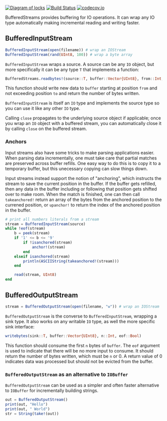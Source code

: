 [![Diagram of locks](https://biojulia.github.io/BufferedStreams.jl/locks.gif)](http://www.pc.gc.ca/eng/lhn-nhs/qc/annedebellevue/natcul/natcul2/b.aspx)
[![Build Status](https://travis-ci.org/BioJulia/BufferedStreams.jl.svg?branch=master)](https://travis-ci.org/BioJulia/BufferedStreams.jl)
[![codecov.io](http://codecov.io/github/BioJulia/BufferedStreams.jl/coverage.svg?branch=master)](http://codecov.io/github/BioJulia/BufferedStreams.jl?branch=master)

BufferedStreams provides buffering for IO operations. It can wrap any IO type
automatically making incremental reading and writing faster.


## BufferedInputStream

```julia
BufferedInputStream(open(filename)) # wrap an IOStream
BufferedInputStream(rand(UInt8, 100)) # wrap a byte array
```

`BufferedInputStream` wraps a source. A source can be any `IO` object, but more
specifically it can be any type `T` that implements a function:
```julia
BufferedStreams.readbytes!(source::T, buffer::Vector{UInt8}, from::Int, to::Int)
```

This function should write new data to `buffer` starting at position `from` and
not exceeding position `to` and return the number of bytes written.

`BufferedInputStream` is itself an `IO` type and implements the source type so
you can use it like any other `IO` type.

Calling `close` propagates to the underlying source object if applicable; once
you wrap an `IO` object with a buffered stream, you can automatically close it
by calling `close` on the buffered stream.


### Anchors

Input streams also have some tricks to make parsing applications easier. When
parsing data incrementally, one must take care that partial matches are
preserved across buffer refills. One easy way to do this is to copy it to a
temporary buffer, but this unecessary copying can slow things down.

Input streams instead support the notion of "anchoring", which instructs the
stream to save the current position in the buffer. If the buffer gets refilled,
then any data in the buffer including or following that position gets shifted
over to make room. When the match is finished, one can then call `takeanchored!`
return an array of the bytes from the anchored position to the currened
position, or `upanchor!` to return the index of the anchored position in the
buffer.

```julia
# print all numbers literals from a stream
stream = BufferedInputStream(source)
while !eof(stream)
    b = peek(stream)
    if '1' <= b <= '9'
        if !isanchored(stream)
            anchor!(stream)
        end
    elseif isanchored(stream)
        println(ASCIIString(takeanchored!(stream)))
    end

    read(stream, UInt8)
end
```


## BufferedOutputStream

```julia
stream = BufferedOutputStream(open(filename, "w")) # wrap an IOStream
```

`BufferedOutputStream` is the converse to `BufferedInputStream`, wrapping a sink
type. It also works on any writable `IO` type, as well the more specific sink
interface:

```julia
writebytes(sink::T, buffer::Vector{UInt8}, n::Int, eof::Bool)
```

This function should consume the first `n` bytes of `buffer`. The `eof` argument
is used to indicate that there will be no more input to consume. It should
return the number of bytes written, which must be `n` or 0. A return value of 0
indicates data was processed but should not be evicted from the buffer.


### `BufferedOutputStream` as an alternative to `IOBuffer`

`BufferedOutputStream` can be used as a simpler and often faster alternative to
`IOBuffer` for incrementally building strings.

```julia
out = BufferedOutputStream()
print(out, "Hello")
print(out, " World")
str = String(take!(out))
```
